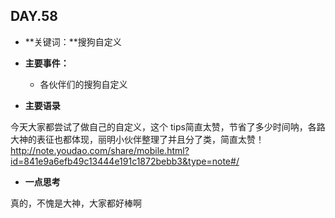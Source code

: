 ## DAY.58
+ **关键词：**搜狗自定义
+ **主要事件：**
    + 各伙伴们的搜狗自定义
    
+ **主要语录**

今天大家都尝试了做自己的自定义，这个  tips简直太赞，节省了多少时间呐，各路大神的表征也都体现，丽明小伙伴整理了并且分了类，简直太赞！
http://note.youdao.com/share/mobile.html?id=841e9a6efb49c13444e191c1872bebb3&type=note#/

+ **一点思考**

真的，不愧是大神，大家都好棒啊